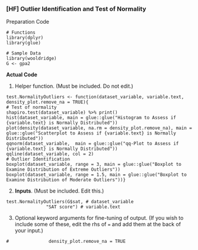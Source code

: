 ### \[HF\] Outlier Identification and Test of Normality
Preparation Code
```
# Functions
library(dplyr)
library(glue)

# Sample Data
library(wooldridge)
G <- gpa2
```
**Actual Code**
1. Helper function. (Must be included. Do not edit.)
```
test.NormalityOutliers <- function(dataset_variable, variable.text, density_plot.remove_na = TRUE){
# Test of normality
shapiro.test(dataset_variable) %>% print()
hist(dataset_variable, main = glue::glue("Histogram to Assess if {variable.text} is Normally Distributed"))
plot(density(dataset_variable, na.rm = density_plot.remove_na), main = glue::glue("Scatterplot to Assess if {variable.text} is Normally Distributed"))
qqnorm(dataset_variable,  main = glue::glue("qq-Plot to Assess if {variable.text} is Normally Distributed"))
qqline(dataset_variable, col = 2)
# Outlier Identification
boxplot(dataset_variable, range = 3, main = glue::glue("Boxplot to Examine Distribution of Extreme Outliers"))
boxplot(dataset_variable, range = 1.5, main = glue::glue("Boxplot to Examine Distribution of Moderate Outliers"))}
```
2. **Inputs**. (Must be included. Edit this.)
```
test.NormalityOutliers(G$sat, # dataset_variable
               "SAT score") # variable.text
```
3. Optional keyword arguments for fine-tuning of output. (If you wish to include some of these, edit the rhs of `=` and add them at the back of your input.)
```
#               density_plot.remove_na = TRUE
```
